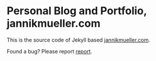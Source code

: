 # Personal Blog and Portfolio, jannikmueller.com

This is the source code of Jekyll based [jannikmueller.com](http://jannikmueller.com).

Found a bug? Please report [report](https://github.com/jnnkm/jannikmueller-blog/issues).

